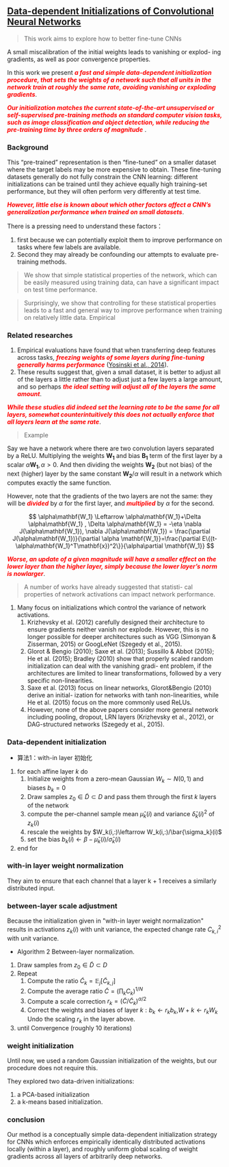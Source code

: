 ## [Data-dependent Initializations of Convolutional Neural Networks](https://arxiv.org/abs/1511.06856)


> This work aims to explore how to better fine-tune CNNs

A small miscalibration of the initial weights leads to vanishing or explod- ing gradients, as well as poor convergence properties.

In this work we present <span style="color:red">***a fast and simple data-dependent initialization procedure, that sets the weights of a network such that all units in the network train at roughly the same rate, avoiding vanishing or exploding gradients***</span>.


<span style="color:red">***Our initialization matches the current state-of-the-art unsupervised or self-supervised pre-training methods on standard computer vision tasks, such as image classification and object detection, while reducing the pre-training time by three orders of magnitude***</span> .


### Background

This “pre-trained” representation is then “fine-tuned” on a smaller dataset where the target labels may be more expensive to obtain. These fine-tuning datasets generally do not fully constrain the CNN learning: different initializations can be trained until they achieve equally high training-set performance, but they will often perform very differently at test time.

<span style="color:red">***However, little else is known about which other factors affect a CNN’s generalization performance when trained on small datasets***</span>.

 There is a pressing need to understand these factors：
 1. first because we can potentially exploit them to improve performance on tasks where few labels are available.
 2. Second they may already be confounding our attempts to evaluate pre-training methods.

> We show that simple statistical properties of the network, which can be easily measured using training data, can have a significant impact on test time performance.

> Surprisingly, we show that controlling for these statistical properties leads to a fast and general way to improve performance when training on relatively little data.
Empirical


### Related researches

1. Empirical evaluations have found that when transferring deep features across tasks, <span style="color:red">***freezing weights of some layers during fine-tuning generally harms performance***</span> ([Yosinski et al., 2014](https://arxiv.org/abs/1411.1792)).
2. These results suggest that, given a small dataset, it is better to adjust all of the layers a little rather than to adjust just a few layers a large amount, and so perhaps <span style="color:red">***the ideal setting will adjust all of the layers the same amount***</span>.


<span style="color:red">***While these studies did indeed set the learning rate to be the same for all layers, somewhat counterintuitively this does not actually enforce that all layers learn at the same rate***</span>.

> Example

Say we have a network where there are two convolution layers separated by a ReLU. Multiplying the weights $\mathbf{W_1}$ and bias $\mathbf{B_1}$ term of the first layer by a scalar $\alpha \mathbf{W_1}, \alpha>0$. And then dividing the weights $\mathbf{W_2}$ (but not bias) of the next (higher) layer by the same constant $\mathbf{W_2}/\alpha$ will result in a network which computes exactly the same function.

However, note that the gradients of the two layers are not the same: they will be <span style="color:red">***divided***</span> by $\alpha$ for the first layer, and <span style="color:red">***multiplied***</span> by $\alpha$ for the second.

$$
\alpha\mathbf{W_1} \Leftarrow \alpha\mathbf{W_1}+\Delta \alpha\mathbf{W_1} , \Delta \alpha\mathbf{W_1} = -\eta \nabla J(\alpha\mathbf{W_1}), \nabla J(\alpha\mathbf{W_1}) = \frac{\partial J(\alpha\mathbf{W_1})}{\partial \alpha \mathbf{W_1}}=\frac{\partial E\{(t-\alpha\mathbf{W_1}^T\mathbf{x})^2\}}{\alpha\partial \mathbf{W_1}}
$$

<span style="color:red">***Worse, an update of a given magnitude will have a smaller effect on the lower layer than the higher layer, simply because the lower layer’s norm is nowlarger***</span>.


> A number of works have already suggested that statisti- cal properties of network activations can impact network performance.

1. Many focus on initializations which control the variance of network activations.
    1.  Krizhevsky et al. (2012) carefully designed their architecture to ensure gradients neither vanish nor explode. However, this is no longer possible for deeper architectures such as VGG (Simonyan & Zisserman, 2015) or GoogLeNet (Szegedy et al., 2015).
    2. Glorot & Bengio (2010); Saxe et al. (2013); Sussillo & Abbot (2015); He et al. (2015); Bradley (2010) show that properly scaled random initialization can deal with the vanishing gradi- ent problem, if the architectures are limited to linear transformations, followed by a very specific non-linearities.
    3. Saxe et al. (2013) focus on linear networks, Glorot&Bengio (2010) derive an initial- ization for networks with tanh non-linearities, while He et al. (2015) focus on the more commonly used ReLUs.
    4. However, none of the above papers consider more general network including pooling, dropout, LRN layers (Krizhevsky et al., 2012), or DAG-structured networks (Szegedy et al., 2015).

### Data-dependent initialization

- 算法1：with-in layer 初始化
1. for each affine layer $k$ do
    1. Initialize weights from a zero-mean Gaussian $W_k\sim N(0,1)$ and biases $b_k=0$
    2. Draw samples $z_0\in \tilde{D}\subset D$ and pass them through the first $k$ layers of the network
    3. compute the per-channel sample mean $\hat{\mu}_k(i)$ and variance $\hat{\delta}_k(i)^2$ of $z_k(i)$
    4. rescale the weights by $W_k(i,:)\leftarrow W_k(i,:)/\bar{\sigma_k}(i)$
    5. set the bias $b_k(i)\leftarrow \beta - \hat{\mu}_k(i)/\hat{\sigma}_k(i)$
2. end for

### with-in layer weight normalization

They aim to ensure that each channel that a layer k + 1 receives a similarly distributed input.

### between-layer scale adjustment

Because the initialization given in "with-in layer weight normalization" results in activations $z_k(i)$ with unit variance, the expected change rate $C_{k,i}^2$ with unit variance.


- Algorithm 2 Between-layer normalization.

1. Draw samples from $z_0\in \tilde{D}\subset D$
2. Repeat
    1. Compute the ratio $\tilde{C}_k=\mathbb{E}_j [\tilde{C}_{k,j}]$
    2. Compute the average ratio $\tilde{C}=(\prod_{k}C_k)^{1/N}$
    3. Compute a scale correction $r_k=(\tilde{C}/\tilde{C}_k)^{\alpha/2}$
    4. Correct the weights and biases of layer $k: b_k \leftarrow r_kb_k$,$W+k \leftarrow r_kW_k$ Undo the scaling $r_k$ in the layer above.
3. until Convergence (roughly 10 iterations)


### weight initialization

Until now, we used a random Gaussian initialization of the weights, but our procedure does not require this.

They explored two data-driven initializations:
1. a PCA-based initialization
2. a k-means based initialization.


### conclusion

Our method is a conceptually simple data-dependent initialization strategy for CNNs which enforces empirically identically distributed activations locally (within a layer), and roughly uniform global scaling of weight gradients across all layers of arbitrarily deep networks.

